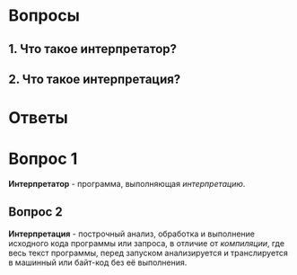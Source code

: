 # Вопросы

## 1. Что такое интерпретатор?
## 2. Что такое интерпретация?

# Ответы

# Вопрос 1

**Интерпретатор** - программа, выполняющая *интерпретацию*.

## Вопрос 2

**Интерпретация** - построчный анализ, обработка и выполнение исходного кода программы или запроса, в отличие от
*компиляции*, где весь текст программы, перед запуском анализируется и транслируется в машинный или байт-код без
её выполнения.